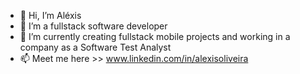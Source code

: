 - 👋 Hi, I’m Aléxis
- 👀 I’m a fullstack software developer
- 🌱 I’m currently creating fullstack mobile projects and working in a company as a Software Test Analyst
- 📫 Meet me here >> www.linkedin.com/in/alexisoliveira

<!---
oliveiraalexis/oliveiraalexis is a ✨ special ✨ repository because its `README.md` (this file) appears on your GitHub profile.
You can click the Preview link to take a look at your changes.
--->
